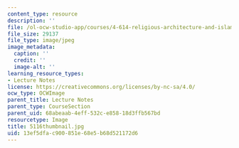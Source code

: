 ```yaml
---
content_type: resource
description: ''
file: /ol-ocw-studio-app/courses/4-614-religious-architecture-and-islamic-cultures-fall-2002/13ef5dfac900851e68e5b68d521172d6_5116thumbnail.jpg
file_size: 29137
file_type: image/jpeg
image_metadata:
  caption: ''
  credit: ''
  image-alt: ''
learning_resource_types:
- Lecture Notes
license: https://creativecommons.org/licenses/by-nc-sa/4.0/
ocw_type: OCWImage
parent_title: Lecture Notes
parent_type: CourseSection
parent_uid: 68abeaab-4eff-532c-e858-18d3ffb567bd
resourcetype: Image
title: 5116thumbnail.jpg
uid: 13ef5dfa-c900-851e-68e5-b68d521172d6
---
```

